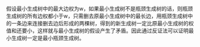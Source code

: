 ﻿假设最小生成树中的最大边权为w，如果最小生成树不是瓶颈生成树的话，则瓶颈生成树的所有边权都小于w，只需删去原最小生成树中的最长边，用瓶颈生成树中的一条边来连接删去边后形成的两棵树，得到的新生成树一定比原最小生成树的权值和还要小，这样就与最小生成树的假设产生了矛盾。因此通过反证法可以证明最小生成树一定是最小瓶颈生成树。